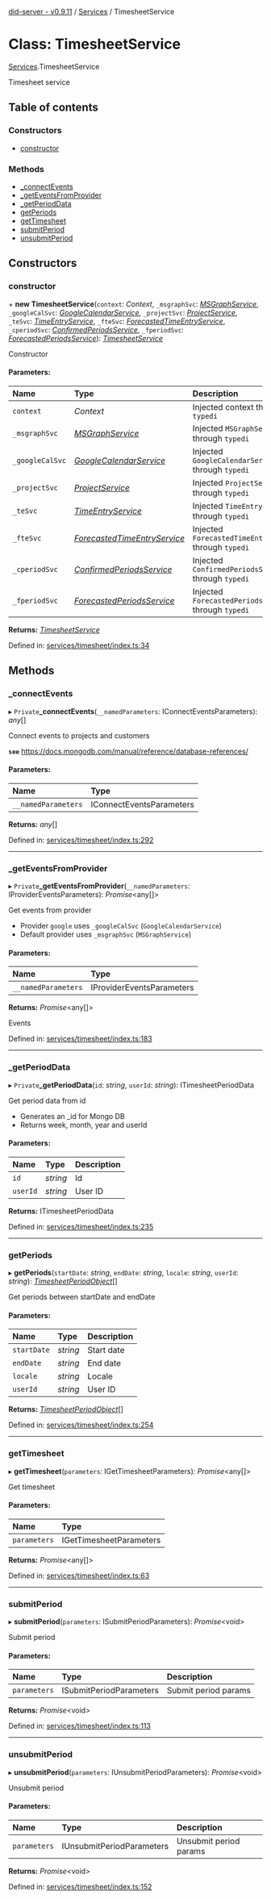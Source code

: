 [did-server - v0.9.11](../README.md) / [Services](../modules/services.md) / TimesheetService

# Class: TimesheetService

[Services](../modules/services.md).TimesheetService

Timesheet service

## Table of contents

### Constructors

- [constructor](services.timesheetservice.md#constructor)

### Methods

- [\_connectEvents](services.timesheetservice.md#_connectevents)
- [\_getEventsFromProvider](services.timesheetservice.md#_geteventsfromprovider)
- [\_getPeriodData](services.timesheetservice.md#_getperioddata)
- [getPeriods](services.timesheetservice.md#getperiods)
- [getTimesheet](services.timesheetservice.md#gettimesheet)
- [submitPeriod](services.timesheetservice.md#submitperiod)
- [unsubmitPeriod](services.timesheetservice.md#unsubmitperiod)

## Constructors

### constructor

\+ **new TimesheetService**(`context`: *Context*, `_msgraphSvc`: [*MSGraphService*](services.msgraphservice.md), `_googleCalSvc`: [*GoogleCalendarService*](services.googlecalendarservice.md), `_projectSvc`: [*ProjectService*](services.projectservice.md), `_teSvc`: [*TimeEntryService*](services.timeentryservice.md), `_fteSvc`: [*ForecastedTimeEntryService*](services.forecastedtimeentryservice.md), `_cperiodSvc`: [*ConfirmedPeriodsService*](services.confirmedperiodsservice.md), `_fperiodSvc`: [*ForecastedPeriodsService*](services.forecastedperiodsservice.md)): [*TimesheetService*](services.timesheetservice.md)

Constructor

#### Parameters:

Name | Type | Description |
:------ | :------ | :------ |
`context` | *Context* | Injected context through `typedi`   |
`_msgraphSvc` | [*MSGraphService*](services.msgraphservice.md) | Injected `MSGraphService` through `typedi`   |
`_googleCalSvc` | [*GoogleCalendarService*](services.googlecalendarservice.md) | Injected `GoogleCalendarService` through `typedi`   |
`_projectSvc` | [*ProjectService*](services.projectservice.md) | Injected `ProjectService` through `typedi`   |
`_teSvc` | [*TimeEntryService*](services.timeentryservice.md) | Injected `TimeEntryService` through `typedi`   |
`_fteSvc` | [*ForecastedTimeEntryService*](services.forecastedtimeentryservice.md) | Injected `ForecastedTimeEntryService` through `typedi`   |
`_cperiodSvc` | [*ConfirmedPeriodsService*](services.confirmedperiodsservice.md) | Injected `ConfirmedPeriodsService` through `typedi`   |
`_fperiodSvc` | [*ForecastedPeriodsService*](services.forecastedperiodsservice.md) | Injected `ForecastedPeriodsService` through `typedi`    |

**Returns:** [*TimesheetService*](services.timesheetservice.md)

Defined in: [services/timesheet/index.ts:34](https://github.com/Puzzlepart/did/blob/dev/server/services/timesheet/index.ts#L34)

## Methods

### \_connectEvents

▸ `Private`**_connectEvents**(`__namedParameters`: IConnectEventsParameters): *any*[]

Connect events to projects and customers

**`see`** https://docs.mongodb.com/manual/reference/database-references/

#### Parameters:

Name | Type |
:------ | :------ |
`__namedParameters` | IConnectEventsParameters |

**Returns:** *any*[]

Defined in: [services/timesheet/index.ts:292](https://github.com/Puzzlepart/did/blob/dev/server/services/timesheet/index.ts#L292)

___

### \_getEventsFromProvider

▸ `Private`**_getEventsFromProvider**(`__namedParameters`: IProviderEventsParameters): *Promise*<any[]\>

Get events from provider

- Provider `google` uses `_googleCalSvc` (`GoogleCalendarService`)
- Default provider uses `_msgraphSvc` (`MSGraphService`)

#### Parameters:

Name | Type |
:------ | :------ |
`__namedParameters` | IProviderEventsParameters |

**Returns:** *Promise*<any[]\>

Events

Defined in: [services/timesheet/index.ts:183](https://github.com/Puzzlepart/did/blob/dev/server/services/timesheet/index.ts#L183)

___

### \_getPeriodData

▸ `Private`**_getPeriodData**(`id`: *string*, `userId`: *string*): ITimesheetPeriodData

Get period data from id

* Generates an _id for Mongo DB
* Returns week, month, year and userId

#### Parameters:

Name | Type | Description |
:------ | :------ | :------ |
`id` | *string* | Id   |
`userId` | *string* | User ID    |

**Returns:** ITimesheetPeriodData

Defined in: [services/timesheet/index.ts:235](https://github.com/Puzzlepart/did/blob/dev/server/services/timesheet/index.ts#L235)

___

### getPeriods

▸ **getPeriods**(`startDate`: *string*, `endDate`: *string*, `locale`: *string*, `userId`: *string*): [*TimesheetPeriodObject*](graphql.timesheetperiodobject.md)[]

Get periods between startDate and endDate

#### Parameters:

Name | Type | Description |
:------ | :------ | :------ |
`startDate` | *string* | Start date   |
`endDate` | *string* | End date   |
`locale` | *string* | Locale   |
`userId` | *string* | User ID    |

**Returns:** [*TimesheetPeriodObject*](graphql.timesheetperiodobject.md)[]

Defined in: [services/timesheet/index.ts:254](https://github.com/Puzzlepart/did/blob/dev/server/services/timesheet/index.ts#L254)

___

### getTimesheet

▸ **getTimesheet**(`parameters`: IGetTimesheetParameters): *Promise*<any[]\>

Get timesheet

#### Parameters:

Name | Type |
:------ | :------ |
`parameters` | IGetTimesheetParameters |

**Returns:** *Promise*<any[]\>

Defined in: [services/timesheet/index.ts:63](https://github.com/Puzzlepart/did/blob/dev/server/services/timesheet/index.ts#L63)

___

### submitPeriod

▸ **submitPeriod**(`parameters`: ISubmitPeriodParameters): *Promise*<void\>

Submit period

#### Parameters:

Name | Type | Description |
:------ | :------ | :------ |
`parameters` | ISubmitPeriodParameters | Submit period params    |

**Returns:** *Promise*<void\>

Defined in: [services/timesheet/index.ts:113](https://github.com/Puzzlepart/did/blob/dev/server/services/timesheet/index.ts#L113)

___

### unsubmitPeriod

▸ **unsubmitPeriod**(`parameters`: IUnsubmitPeriodParameters): *Promise*<void\>

Unsubmit period

#### Parameters:

Name | Type | Description |
:------ | :------ | :------ |
`parameters` | IUnsubmitPeriodParameters | Unsubmit period params    |

**Returns:** *Promise*<void\>

Defined in: [services/timesheet/index.ts:152](https://github.com/Puzzlepart/did/blob/dev/server/services/timesheet/index.ts#L152)
